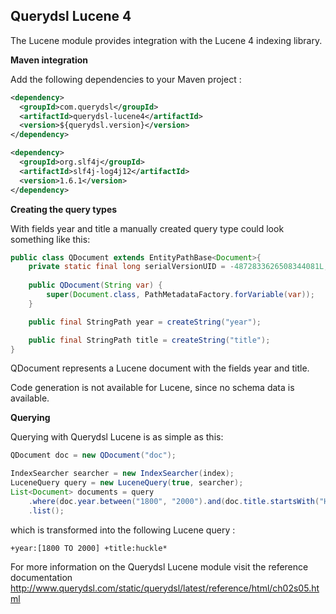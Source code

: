 ## Querydsl Lucene 4

The Lucene module provides integration with the Lucene 4 indexing library.

**Maven integration**

 Add the following dependencies to your Maven project :
```XML
<dependency>
  <groupId>com.querydsl</groupId>
  <artifactId>querydsl-lucene4</artifactId>
  <version>${querydsl.version}</version>
</dependency>

<dependency>
  <groupId>org.slf4j</groupId>
  <artifactId>slf4j-log4j12</artifactId>
  <version>1.6.1</version>
</dependency>
```

**Creating the query types**

With fields year and title a manually created query type could look something like this:

```JAVA 
public class QDocument extends EntityPathBase<Document>{
    private static final long serialVersionUID = -4872833626508344081L;
        
    public QDocument(String var) {
        super(Document.class, PathMetadataFactory.forVariable(var));
    }

    public final StringPath year = createString("year");

    public final StringPath title = createString("title");
}
```

QDocument represents a Lucene document with the fields year and title.

Code generation is not available for Lucene, since no schema data is available.

**Querying**

Querying with Querydsl Lucene is as simple as this:

```JAVA
QDocument doc = new QDocument("doc");

IndexSearcher searcher = new IndexSearcher(index);
LuceneQuery query = new LuceneQuery(true, searcher); 
List<Document> documents = query
    .where(doc.year.between("1800", "2000").and(doc.title.startsWith("Huckle"))
    .list();
```

which is transformed into the following Lucene query :
```
+year:[1800 TO 2000] +title:huckle*
```

For more information on the Querydsl Lucene module visit the reference documentation http://www.querydsl.com/static/querydsl/latest/reference/html/ch02s05.html
